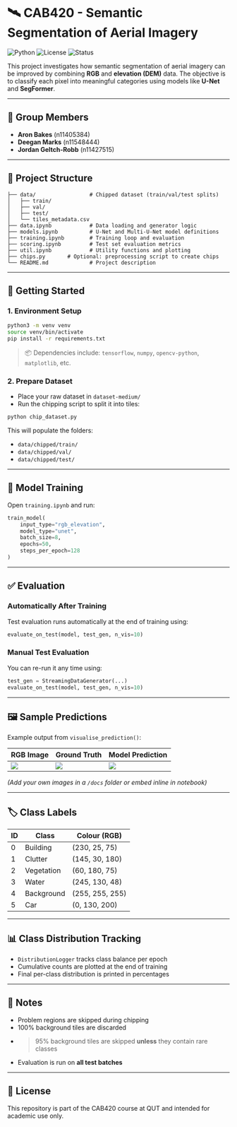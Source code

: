 # 🛰️ CAB420 - Semantic Segmentation of Aerial Imagery

![Python](https://img.shields.io/badge/Python-3.8%2B-blue?style=flat-square)
![License](https://img.shields.io/badge/License-Academic-lightgrey?style=flat-square)
![Status](https://img.shields.io/badge/Status-In%20Development-yellow?style=flat-square)

This project investigates how semantic segmentation of aerial imagery can be improved by combining **RGB** and **elevation (DEM)** data. The objective is to classify each pixel into meaningful categories using models like **U-Net** and **SegFormer**.

---

## 👥 Group Members
- **Aron Bakes** (n11405384)
- **Deegan Marks** (n11548444)
- **Jordan Geltch-Robb** (n11427515)

---

## 📁 Project Structure

```
├── data/                 # Chipped dataset (train/val/test splits)
│   ├── train/
│   ├── val/
│   ├── test/
│   └── tiles_metadata.csv
├── data.ipynb            # Data loading and generator logic
├── models.ipynb          # U-Net and Multi-U-Net model definitions
├── training.ipynb        # Training loop and evaluation
├── scoring.ipynb         # Test set evaluation metrics
├── util.ipynb            # Utility functions and plotting
├── chips.py       # Optional: preprocessing script to create chips
└── README.md             # Project description
```

---

## 🚀 Getting Started

### 1. Environment Setup

```bash
python3 -m venv venv
source venv/bin/activate
pip install -r requirements.txt
```

> 📦 Dependencies include: `tensorflow`, `numpy`, `opencv-python`, `matplotlib`, etc.

### 2. Prepare Dataset

- Place your raw dataset in `dataset-medium/`
- Run the chipping script to split it into tiles:

```bash
python chip_dataset.py
```

This will populate the folders:
- `data/chipped/train/`
- `data/chipped/val/`
- `data/chipped/test/`

---

## 🧠 Model Training

Open `training.ipynb` and run:

```python
train_model(
    input_type="rgb_elevation",
    model_type="unet",
    batch_size=8,
    epochs=50,
    steps_per_epoch=128
)
```

---

## ✅ Evaluation

### Automatically After Training
Test evaluation runs automatically at the end of training using:

```python
evaluate_on_test(model, test_gen, n_vis=10)
```

### Manual Test Evaluation
You can re-run it any time using:

```python
test_gen = StreamingDataGenerator(...)
evaluate_on_test(model, test_gen, n_vis=10)
```

---

## 🖼️ Sample Predictions

Example output from `visualise_prediction()`:

| RGB Image | Ground Truth | Model Prediction |
|-----------|--------------|------------------|
| ![](docs/sample_rgb.png) | ![](docs/sample_true.png) | ![](docs/sample_pred.png) |

*(Add your own images in a `/docs` folder or embed inline in notebook)*

---

## 🏷️ Class Labels

| ID | Class        | Colour (RGB)     |
|----|--------------|------------------|
| 0  | Building     | (230, 25, 75)     |
| 1  | Clutter      | (145, 30, 180)    |
| 2  | Vegetation   | (60, 180, 75)     |
| 3  | Water        | (245, 130, 48)    |
| 4  | Background   | (255, 255, 255)   |
| 5  | Car          | (0, 130, 200)     |

---

## 📊 Class Distribution Tracking

- `DistributionLogger` tracks class balance per epoch
- Cumulative counts are plotted at the end of training
- Final per-class distribution is printed in percentages

---

## 📌 Notes

- Problem regions are skipped during chipping
- 100% background tiles are discarded
- >95% background tiles are skipped **unless** they contain rare classes
- Evaluation is run on **all test batches**

---

## 📄 License

This repository is part of the CAB420 course at QUT and intended for academic use only.
